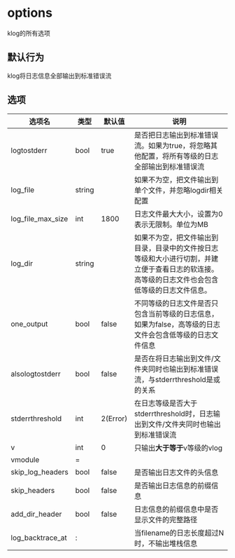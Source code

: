 # options
klog的所有选项

## 默认行为
klog将日志信息全部输出到标准错误流

## 选项
| 选项名            | 类型           | 默认值   | 说明                                                                                                                                           |
| ----------------- | -------------- | -------- | ---------------------------------------------------------------------------------------------------------------------------------------------- |
| logtostderr       | bool           | true     | 是否把日志输出到标准错误流。如果为true，将忽略其他配置，将所有等级的日志全部输出到标准错误流                                                   |
| log_file          | string         |          | 如果不为空，把文件输出到单个文件，并忽略logdir相关配置                                                                                         |
| log_file_max_size | int            | 1800     | 日志文件最大大小，设置为0表示无限制。单位为MB                                                                                                  |
| log_dir           | string         |          | 如果不为空，把文件输出到目录，目录中的文件按日志等级和大小进行切割，并建立便于查看日志的软连接。高等级的日志文件也会包含低等级的日志文件信息。 |
| one_output        | bool           | false    | 不同等级的日志文件是否只包含当前等级的日志信息，如果为false，高等级的日志文件会包含低等级的日志文件信息                                        |
| alsologtostderr   | bool           | false    | 是否在将日志输出到文件/文件夹同时也输出到标准错误流，与stderrthreshold是或的关系                                                               |
| stderrthreshold   | int            | 2(Error) | 在日志等级是否大于stderrthreshold时，日志输出到文件/文件夹同时也输出到标准错误流                                                               |
| v                 | int            | 0        | 只输出**大于等于**v等级的vlog                                                                                                                  |
| vmodule           | <pattern>=<N>  |          |
| skip_log_headers  | bool           | false    | 是否输出日志文件的头信息                                                                                                                       |
| skip_headers      | bool           | false    | 是否输出日志信息的前缀信息                                                                                                                     |
| add_dir_header    | bool           | false    | 日志信息的前缀信息中是否显示文件的完整路径                                                                                                     |
| log_backtrace_at  | <filename>:<N> |          | 当filename的日志长度超过N时，不输出堆栈信息                                                                                                    |